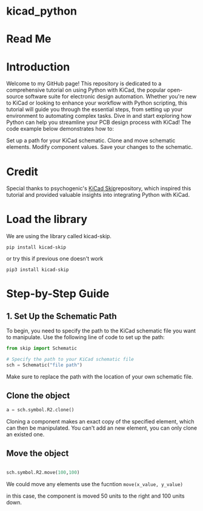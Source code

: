 # kicad_python 
# Read Me
# Introduction
Welcome to my GitHub page! This repository is dedicated to a comprehensive tutorial on using Python with KiCad, the popular open-source software suite for electronic design automation. Whether you're new to KiCad or looking to enhance your workflow with Python scripting, this tutorial will guide you through the essential steps, from setting up your environment to automating complex tasks. Dive in and start exploring how Python can help you streamline your PCB design process with KiCad!
The code example below demonstrates how to:

Set up a path for your KiCad schematic.
Clone and move schematic elements.
Modify component values.
Save your changes to the schematic.

# Credit
Special thanks to psychogenic's [KiCad Skip](https://github.com/psychogenic/kicad-skip?tab=readme-ov-file)repository, which inspired this tutorial and provided valuable insights into integrating Python with KiCad.
# Load the library
We are using the library called kicad-skip.

`pip install kicad-skip`

or try this if previous one doesn't work

`pip3 install kicad-skip`
# Step-by-Step Guide

## 1. Set Up the Schematic Path
To begin, you need to specify the path to the KiCad schematic file you want to manipulate. Use the following line of code to set up the path:

```python
from skip import Schematic

# Specify the path to your KiCad schematic file
sch = Schematic("file path")
```
Make sure to replace the path with the location of your own schematic file.


## Clone the object
```python
a = sch.symbol.R2.clone()
```
Cloning a component makes an exact copy of the specified element, which can then be manipulated. You can't add an new element, you can only clone an existed one. 


## Move the object 
```python

sch.symbol.R2.move(100,100)
```
We could move any elements use the fucntion `move(x_value, y_value)`

in this case, the component is moved 50 units to the right and 100 units down.
